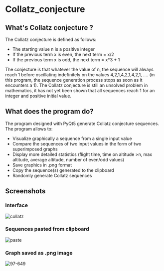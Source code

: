 # Collatz_conjecture

## What's Collatz conjecture ?
The Collatz conjecture is defined as follows:
- The starting value n is a positive integer
- If the previous term x is even, the next term = x/2
- If the previous term x is odd, the next term = x*3 + 1

The conjecture is that whatever the value of n, the sequence will always reach 1 before oscillating indefinitely on the values 4,2,1,4,2,1,4,2,1, .... (in this program, the sequence generation process stops as soon as it encounters a 1). The Collatz conjecture is still an unsolved problem in mathematics, it has not yet been shown that all sequences reach 1 for an integer and positive initial value.

## What does the program do?
The program designed with PyQt5 generate Collatz conjecture sequences. The program allows to:
- Visualize graphically a sequence from a single input value
- Compare the sequences of two input values in the form of two superimposed graphs
- Display more detailed statistics (flight time, time on altitude >n, max altitude, average altitude, number of even/odd values)
- Save graphics in .png format
- Copy the sequence(s) generated to the clipboard
- Randomly generate Collatz sequences

## Screenshots
### Interface
![collatz](https://user-images.githubusercontent.com/11463619/96777644-df9fd100-13ea-11eb-8404-d04e714da630.png)
### Sequences pasted from clipboard
![paste](https://user-images.githubusercontent.com/11463619/96784908-5d191080-13ee-11eb-9933-d3088b0c9c99.png)
### Graph saved as .png image
![97-649](https://user-images.githubusercontent.com/11463619/96784880-54283f00-13ee-11eb-8851-f90d954f31a4.png)
